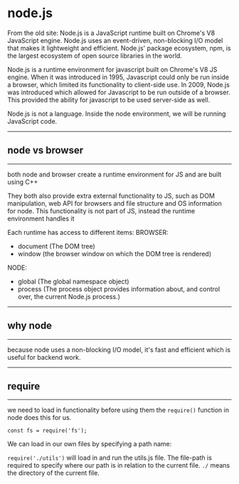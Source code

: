 # node.js
From the old site:
Node.js is a JavaScript runtime built on Chrome's V8 JavaScript engine.  Node.js uses an event-driven, non-blocking I/O model that makes it lightweight and efficient.  Node.js' package ecosystem, npm, is the largest ecosystem of open source libraries in the world.

Node.js is a runtime environment for javascript built on Chrome's V8 JS engine.  When it was introduced in 1995, Javascript could only be run inside a browser, which limited its functionality to client-side use.  In 2009, Node.js was introduced which allowed for Javascript to be run outside of a browser.  This provided the ability for javascript to be used server-side as well.

Node.js is not a language.  Inside the node environment, we will be running JavaScript code.

---
## node vs browser
---
both node and browser create a runtime environment for JS and are built using C++  

They both also provide extra external functionality to JS, such as DOM manipulation, web API for browsers and file structure and OS information for node.  This functionality is not part of JS, instead the runtime environment handles it

Each runtime has access to different items:
BROWSER:
- document  (The DOM tree)
- window    (the browser window on which the DOM tree is rendered)

NODE:
- global    (The global namespace object)
- process   (The process object provides information about, and control over, the current Node.js process.)

---
## why node
---
because node uses a non-blocking I/O model, it's fast and efficient which is useful for backend work.

---
## require
---
we need to load in functionality before using them
the `require()` function in node does this for us.

`const fs = require('fs');`

We can load in our own files by specifying a path name:

`require('./utils')` will load in and run the utils.js file.  The file-path is required to specify where our path is in relation to the current file. `./` means the directory of the current file.